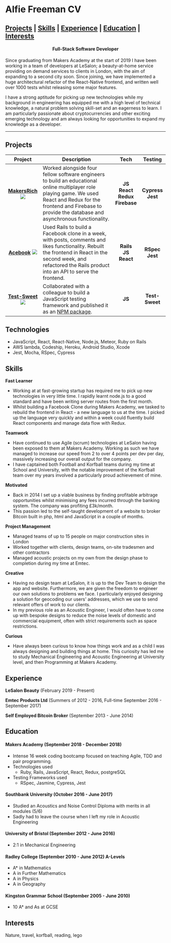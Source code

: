 # Alfie Freeman CV

  [Projects](#projects) | [Skills](#skills) | [Experience](#experience) | [Education](#education) | [Interests](#interests)
-----------------

<h4 align=center>Full-Stack Software Developer</h4>

Since graduating from Makers Academy at the start of 2019 I have been working in a team of developers at LeSalon; a beauty-at-home service providing on demand services to clients in London, with the aim of expanding to a second city soon. Since joining, we have implemented a huge architectural refactor of the React-Native frontend, and written well over 1000 tests whilst releasing some major features.

I have a strong aptitude for picking up new technologies while my background in engineering has equipped me with a high level of technical knowledge, a natural problem solving skill-set and an eagerness to learn. I am particularly passionate about cryptocurrencies and other exciting emerging technology and am always looking for opportunities to expand my knowledge as a developer.


-----------------
## Projects

|Project|Description|Tech|Testing|
|:-:|-|:-:|:-:|
|[__MakersRich__](https://github.com/toddpla/makersrich) [<img src='./assets/Github-Mark.png'/>](https://github.com/toddpla/makersrich) |Worked alongside four fellow software engineers to build an educational online multiplayer role playing game. We used React and Redux for the frontend and Firebase to provide the database and asynchronous functionality. |__JS__ <br> __React__ <br>  __Redux__ <br> __Firebase__|__Cypress__ <br> __Jest__|
|[__Acebook__](https://github.com/toddpla/acebook-stars) [<img src='./assets/Github-Mark.png'/>](https://github.com/toddpla/acebook-stars)| Used Rails to build a Facebook clone in a week, with posts, comments and likes functionality. Rebuilt the frontend in React in the second week, and refactored the Rails product into an API to serve the frontend. |__Rails__<br> __JS__ <br> __React__|__RSpec__ <br> __Jest__|
|[__Test-Sweet__](https://github.com/rbbri/sweet) [<img src='./assets/Github-Mark.png'/>](https://github.com/rbbri/sweet)| Collaborated with a colleague to build a JavaScript testing framework and published it as an [NPM package](https://www.npmjs.com/package/test-sweet). |__JS__|__Test-Sweet__|

## Technologies

- JavaScript, React, React-Native, Node.js, Meteor, Ruby on Rails
- AWS lambda, Codeship, Heroku, Android Studio, Xcode
- Jest, Mocha, RSpec, Cypress

## Skills

**Fast Learner** <br>
- Working at at fast-growing startup has required me to pick up new technologies in very little time. I rapidly learnt node.js to a good standard and have been writing server routes from the first month.
- Whilst building a Facebook Clone during Makers Academy, we tasked to rebuild the frontend in React - a new language to us at the time. I picked up the language very quickly and within a week could fluently build React components and manage data flow with Redux.

**Teamwork**
- Have continued to use Agile (scrum) technologies at LeSalon having been exposed to them at Makers Academy. Working as such we have managed to increase our speed from 2 to over 4 points per dev per day, massively increasing our overall output for the company.
- I have captained both Football and Korfball teams during my time at School and University, with the notable improvement of the Korfball team over my years involved a particularly proud achievement of mine.

**Motivated**
- Back in 2014 I set up a viable business by finding profitable arbitrage opportunities whilst minimising any fees incurred through the banking system. The company was profiting £3k/month.
- This passion led to the self-taught development of a website to broker Bitcoin built in php, html and JavaScript in a couple of months.

**Project Management**
- Managed teams of up to 15 people on major construction sites in London
- Worked together with clients, design teams, on-site tradesmen and other contractors
- Managed acoustic projects on my own from the design phase to completion during my time at Emtec.

**Creative** <br>
- Having no design team at LeSalon, it is up to the Dev Team to design the app and website. Furthermore, we are given the freedom to engineer our own solutions to problems we face. I particularly enjoyed designing a solution for geocoding our users' addresses, which we use to send relevant offers of work to our clients.  
- In my previous role as an Acoustic Engineer, I would often have to come up with bespoke designs to reduce the noise levels of domestic and commercial equipment, often with strict requirements such as space restrictions.

**Curious** <br>
- Have always been curious to know how things work and as a child I was always designing and building things at home. This curiosity has led me to study Mechanical Engineering and Acoustic Engineering at University level, and then Programming at Makers Academy.   

## Experience

**LeSalon Beauty** (February 2019 - Present)

**Emtec Products Ltd** (Summers of 2012 - 2016, Full-time September 2016 - September 2017)    

**Self Employed Bitcoin Broker** (September 2013 - June 2014)

## Education

#### Makers Academy (September 2018 - December 2018)

- Intense 16 week coding bootcamp focused on teaching Agile, TDD and pair programming.
- Technologies used
  - Ruby, Rails, JavaScript, React, Redux, postgreSQL
- Testing Frameworks used
  - RSpec, Jasmine, Cypress, Jest

#### Southbank University (October 2016 - June 2017)

- Studied an Acoustics and Noise Control Diploma with merits in all modules (5/6)
- Sadly had to leave the course when I left my role in Acoustic Engineering

#### University of Bristol (September 2012 - June 2016)

- 2:1 in Mechanical Engineering

#### Radley College (September 2010 - June 2012) A-Levels

- A* in Mathematics
- A in Further Mathematics
- A in Physics
- A in Geography

#### Kingston Grammar School (September 2005 - June 2010)

- 10 A* and As at GCSE

## Interests

Nature, travel, korfball, reading, lego 
